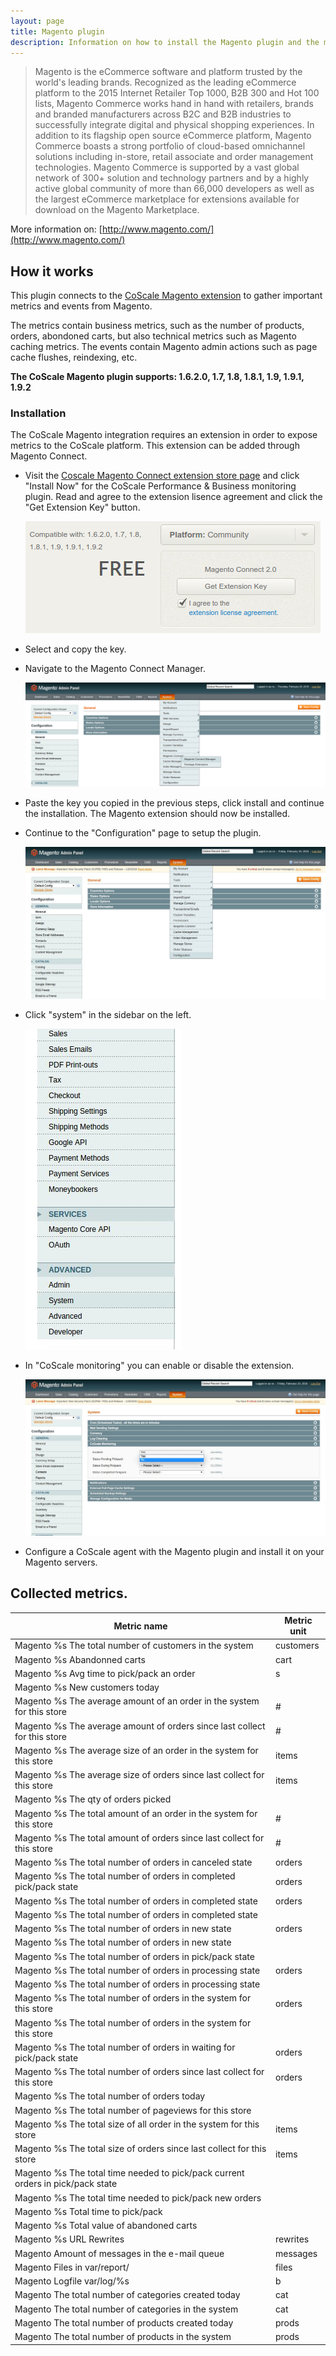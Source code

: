 ```yaml
---
layout: page
title: Magento plugin
description: Information on how to install the Magento plugin and the metrics collected by the CoScale Magento plugin.
---
```


>  Magento is the eCommerce software and platform trusted by the world's leading brands. Recognized as the leading eCommerce platform to the 2015 Internet Retailer Top 1000, B2B 300 and Hot 100 lists, Magento Commerce works hand in hand with retailers, brands and branded manufacturers across B2C and B2B industries to successfully integrate digital and physical shopping experiences. In addition to its flagship open source eCommerce platform, Magento Commerce boasts a strong portfolio of cloud-based omnichannel solutions including in-store, retail associate and order management technologies. Magento Commerce is supported by a vast global network of 300+ solution and technology partners and by a highly active global community of more than 66,000 developers as well as the largest eCommerce marketplace for extensions available for download on the Magento Marketplace. 

More information on: [http://www.magento.com/](http://www.magento.com/)

## How it works

This plugin connects to the [CoScale Magento extension](https://www.magentocommerce.com/magento-connect/coscale-performance-business-monitoring.html) to gather important metrics and events from Magento.

The metrics contain business metrics, such as the number of products, orders, abondoned carts, but also technical metrics such as Magento caching metrics. The events contain Magento admin actions such as page cache flushes, reindexing, etc.

**The CoScale Magento plugin supports: 1.6.2.0, 1.7, 1.8, 1.8.1, 1.9, 1.9.1, 1.9.2**

### Installation

The CoScale Magento integration requires an extension in order to expose metrics to the CoScale platform. This extension can be added through Magento Connect.

* Visit the [Coscale Magento Connect extension store page](https://www.magentocommerce.com/magento-connect/coscale-performance-business-monitoring.html) and click "Install Now" for the CoScale Performance & Business monitoring plugin. Read and agree to the extension lisence agreement and click the "Get Extension Key" button.

  <img src="/gfx/agent/plugins/magento/getExtensionKey.png" alt="Magento Connect link">

* Select and copy the key.

* Navigate to the Magento Connect Manager.

  <img src="/gfx/agent/plugins/magento/magentoConnect.png" alt="Magento Connect link">

* Paste the key you copied in the previous steps, click install and continue the installation. The Magento extension should now be installed.

* Continue to the "Configuration" page to setup the plugin.

  <img src="/gfx/agent/plugins/magento/configuration.jpg" alt="Magento configuration link">

* Click "system" in the sidebar on the left.

  <img src="/gfx/agent/plugins/magento/system.jpg" alt="Magento system link">

* In "CoScale monitoring" you can enable or disable the extension.

  <img src="/gfx/agent/plugins/magento/CoScaleMonitoring.jpg" alt="CoScale monitoring">

* Configure a CoScale agent with the Magento plugin and install it on your Magento servers.


## Collected metrics.

| Metric name                                                                     | Metric unit |
|---------------------------------------------------------------------------------|-------------|
| Magento %s The total number of customers in the system                          | customers   |
| Magento %s Abandonned carts                                                     | cart        |
| Magento %s Avg time to pick/pack an order                                       | s           |
| Magento %s New customers today                                                  |             |
| Magento %s The average amount of an order in the system for this store          | #           |
| Magento %s The average amount of orders since last collect for this store       | #           |
| Magento %s The average size of an order in the system for this store            | items       |
| Magento %s The average size of orders since last collect for this store         | items       |
| Magento %s The qty of orders picked                                             |             |
| Magento %s The total amount of an order in the system for this store            | #           |
| Magento %s The total amount of orders since last collect for this store         | #           |
| Magento %s The total number of orders in canceled state                         | orders      |
| Magento %s The total number of orders in completed pick/pack state              | orders      |
| Magento %s The total number of orders in completed state                        | orders      |
| Magento %s The total number of orders in completed state                        |             |
| Magento %s The total number of orders in new state                              | orders      |
| Magento %s The total number of orders in new state                              |             |
| Magento %s The total number of orders in pick/pack state                        |             |
| Magento %s The total number of orders in processing state                       | orders      |
| Magento %s The total number of orders in processing state                       |             |
| Magento %s The total number of orders in the system for this store              | orders      |
| Magento %s The total number of orders in the system for this store              |             |
| Magento %s The total number of orders in waiting for pick/pack state            | orders      |
| Magento %s The total number of orders since last collect for this store         | orders      |
| Magento %s The total number of orders today                                     |             |
| Magento %s The total number of pageviews for this store                         |             |
| Magento %s The total size of all order in the system for this store             | items       |
| Magento %s The total size of orders since last collect for this store           | items       |
| Magento %s The total time needed to pick/pack current orders in pick/pack state |             |
| Magento %s The total time needed to pick/pack new orders                        |             |
| Magento %s Total time to pick/pack                                              |             |
| Magento %s Total value of abandoned carts                                       |             |
| Magento %s URL Rewrites                                                         | rewrites    |
| Magento Amount of messages in the e-mail queue                                  | messages    |
| Magento Files in var/report/                                                    | files       |
| Magento Logfile var/log/%s                                                      | b           |
| Magento The total number of categories created today                            | cat         |
| Magento The total number of categories in the system                            | cat         |
| Magento The total number of products created today                              | prods       |
| Magento The total number of products in the system                              | prods       |
